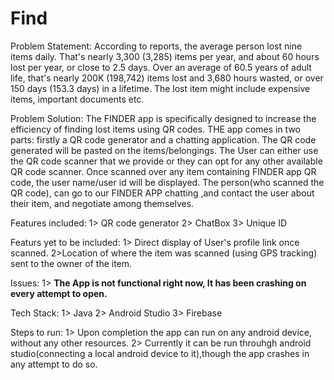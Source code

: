 # Find

Problem Statement: 
According to reports, the average person lost nine items daily. That's nearly 3,300 (3,285) items per year, and about 60 hours lost per year, or close to 2.5 days. Over an average of 60.5 years of adult life, that's nearly 200K (198,742) items lost and 3,680 hours wasted, or over 150 days (153.3 days) in a lifetime.
The lost item might include expensive items, important documents etc.

Problem Solution: 
The FINDER app is specifically designed to increase the efficiency of finding lost items using QR codes. 
THE app comes in two parts: firstly a QR code generator and a chatting application.
The QR code generated will be pasted on the items/belongings.
The User can either use the QR code scanner that we provide or they can opt for any other available QR code scanner.
Once scanned over any item containing FINDER app QR code, the user name/user id will be displayed.
The person(who scanned the QR code), can go to our FINDER APP chatting ,and contact the user about their item, and negotiate among themselves.

Features included: 
1> QR code generator
2> ChatBox 
3> Unique ID

Featurs yet to be included: 
1> Direct display of User's profile link once scanned.
2>Location of where the item was scanned (using GPS tracking) sent to the owner of the item.

Issues:
1> **The App is not functional right now, It has been crashing on every attempt to open.**

Tech Stack:
1> Java
2> Android Studio
3> Firebase

Steps to run:
1> Upon completion the app can run on any android device, without any other resources.
2> Currently it can be run throuhgh android studio(connecting a local android device to it),though the app crashes in any attempt to do so.
